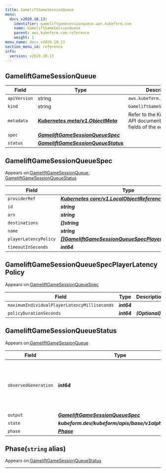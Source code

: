 ```yaml
---
title: GameliftGameSessionQueue
menu:
  docs_v2020.10.13:
    identifier: gameliftgamesessionqueue-aws.kubeform.com
    name: GameliftGameSessionQueue
    parent: aws.kubeform.com-reference
    weight: 1
menu_name: docs_v2020.10.13
section_menu_id: reference
info:
  version: v2020.10.13
---
```


## GameliftGameSessionQueue
| Field | Type | Description |
| ------ | ----- | ----------- |
| `apiVersion` | string | `aws.kubeform.com/v1alpha1` |
|    `kind` | string | `GameliftGameSessionQueue` |
| `metadata` | ***[Kubernetes meta/v1.ObjectMeta](https://kubernetes.io/docs/reference/generated/kubernetes-api/v1.13/#objectmeta-v1-meta)***|Refer to the Kubernetes API documentation for the fields of the `metadata` field.|
| `spec` | ***[GameliftGameSessionQueueSpec](#gameliftgamesessionqueuespec)***||
| `status` | ***[GameliftGameSessionQueueStatus](#gameliftgamesessionqueuestatus)***||
## GameliftGameSessionQueueSpec

Appears on:[GameliftGameSessionQueue](#gameliftgamesessionqueue), [GameliftGameSessionQueueStatus](#gameliftgamesessionqueuestatus)

| Field | Type | Description |
| ------ | ----- | ----------- |
| `providerRef` | ***[Kubernetes core/v1.LocalObjectReference](https://kubernetes.io/docs/reference/generated/kubernetes-api/v1.13/#localobjectreference-v1-core)***||
| `id` | ***string***||
| `arn` | ***string***| ***(Optional)*** |
| `destinations` | ***[]string***| ***(Optional)*** |
| `name` | ***string***||
| `playerLatencyPolicy` | ***[[]GameliftGameSessionQueueSpecPlayerLatencyPolicy](#gameliftgamesessionqueuespecplayerlatencypolicy)***| ***(Optional)*** |
| `timeoutInSeconds` | ***int64***| ***(Optional)*** |
## GameliftGameSessionQueueSpecPlayerLatencyPolicy

Appears on:[GameliftGameSessionQueueSpec](#gameliftgamesessionqueuespec)

| Field | Type | Description |
| ------ | ----- | ----------- |
| `maximumIndividualPlayerLatencyMilliseconds` | ***int64***||
| `policyDurationSeconds` | ***int64***| ***(Optional)*** |
## GameliftGameSessionQueueStatus

Appears on:[GameliftGameSessionQueue](#gameliftgamesessionqueue)

| Field | Type | Description |
| ------ | ----- | ----------- |
| `observedGeneration` | ***int64***| ***(Optional)*** Resource generation, which is updated on mutation by the API Server.|
| `output` | ***[GameliftGameSessionQueueSpec](#gameliftgamesessionqueuespec)***| ***(Optional)*** |
| `state` | ***kubeform.dev/kubeform/apis/base/v1alpha1.State***| ***(Optional)*** |
| `phase` | ***[Phase](#phase)***| ***(Optional)*** |
## Phase(`string` alias)

Appears on:[GameliftGameSessionQueueStatus](#gameliftgamesessionqueuestatus)

---
